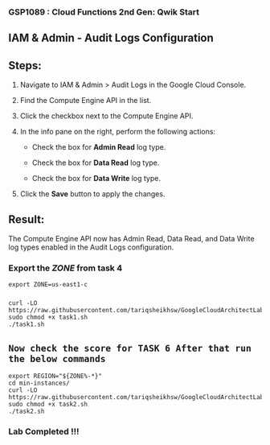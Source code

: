 ### GSP1089 : Cloud Functions 2nd Gen: Qwik Start 


## IAM & Admin - Audit Logs Configuration

## Steps:

1. Navigate to IAM & Admin > Audit Logs in the Google Cloud Console.

2. Find the Compute Engine API in the list.

3. Click the checkbox next to the Compute Engine API.

4. In the info pane on the right, perform the following actions:

   - Check the box for **Admin Read** log type.
   
   - Check the box for **Data Read** log type.
   
   - Check the box for **Data Write** log type.

5. Click the **Save** button to apply the changes.

## Result:

The Compute Engine API now has Admin Read, Data Read, and Data Write log types enabled in the Audit Logs configuration.

### Export the ***ZONE*** from task 4

```
export ZONE=us-east1-c
```


###
###

```
curl -LO https://raw.githubusercontent.com/tariqsheikhsw/GoogleCloudArchitectLabs/main/Solutions/GSP1089/task1.sh
sudo chmod +x task1.sh
./task1.sh
```

## ``` Now check the score for TASK 6 After that run the below commands ```


```
export REGION="${ZONE%-*}"
cd min-instances/
curl -LO https://raw.githubusercontent.com/tariqsheikhsw/GoogleCloudArchitectLabs/main/Solutions/GSP1089/task2.sh
sudo chmod +x task2.sh
./task2.sh
```

### Lab Completed !!! 
